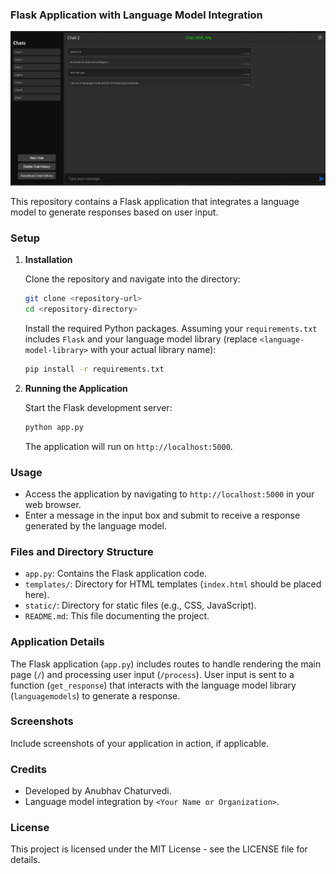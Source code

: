 ### Flask Application with Language Model Integration

![Screenshot](https://github.com/AnubhavChaturvedi-GitHub/languagemodels_ChatBot/blob/main/Screenshot%202024-06-25%20011755.png)

This repository contains a Flask application that integrates a language model to generate responses based on user input.

### Setup

1. **Installation**

   Clone the repository and navigate into the directory:

   ```bash
   git clone <repository-url>
   cd <repository-directory>
   ```

   Install the required Python packages. Assuming your `requirements.txt` includes `Flask` and your language model library (replace `<language-model-library>` with your actual library name):

   ```bash
   pip install -r requirements.txt
   ```

2. **Running the Application**

   Start the Flask development server:

   ```bash
   python app.py
   ```

   The application will run on `http://localhost:5000`.

### Usage

- Access the application by navigating to `http://localhost:5000` in your web browser.
- Enter a message in the input box and submit to receive a response generated by the language model.

### Files and Directory Structure

- `app.py`: Contains the Flask application code.
- `templates/`: Directory for HTML templates (`index.html` should be placed here).
- `static/`: Directory for static files (e.g., CSS, JavaScript).
- `README.md`: This file documenting the project.

### Application Details

The Flask application (`app.py`) includes routes to handle rendering the main page (`/`) and processing user input (`/process`). User input is sent to a function (`get_response`) that interacts with the language model library (`languagemodels`) to generate a response.

### Screenshots

Include screenshots of your application in action, if applicable.

### Credits

- Developed by Anubhav Chaturvedi.
- Language model integration by `<Your Name or Organization>`.

### License

This project is licensed under the MIT License - see the LICENSE file for details.
